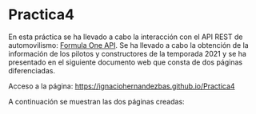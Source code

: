 # Practica4 

En esta práctica se ha llevado a cabo la interacción con el API REST de automovilismo: [Formula One API](https://documenter.getpostman.com/view/11586746/SztEa7bL).
Se ha llevado a cabo la obtención de la información de los pilotos y constructores de la temporada 2021 y se ha presentado en el siguiente documento web que consta de dos páginas diferenciadas.

Acceso a la página: https://ignaciohernandezbas.github.io/Practica4

A continuación se muestran las dos páginas creadas:
 
